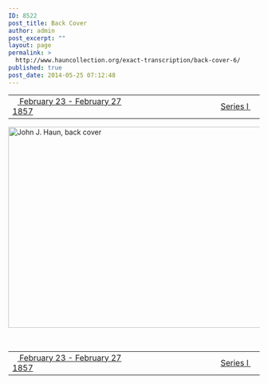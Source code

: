 ```yaml
---
ID: 8522
post_title: Back Cover
author: admin
post_excerpt: ""
layout: page
permalink: >
  http://www.hauncollection.org/exact-transcription/back-cover-6/
published: true
post_date: 2014-05-25 07:12:48
---
```

<table style="width: 100%;" align="center">
<tbody>
<tr>
<td width="50%"><a title="February 23 – February 27 1857" href="http://www.hauncollection.org/version-2/version-ii-series-i/february-23-february-27-1857/"><img src="https://lh3.googleusercontent.com/-EFJpxxNiPNw/VqgtWBCZrMI/AAAAAAAAAFU/WfY4lPFWWkg/s800-Ic42/Soeb-Plain-Arrows-8-10px.png" alt="" width="10" height="10" /> February 23 - February 27 1857</a></td>
<td style="text-align: right;"><a title="Version II, Series I: 1853 – 1859" href="http://www.hauncollection.org/version-2/version-ii-series-i/">Series I <img src="https://lh3.googleusercontent.com/-67k0cYlpXHw/VqgtWKz1MXI/AAAAAAAAAFU/k9PW_Piyurk/s800-Ic42/Soeb-Plain-Arrows-5-10px.png" alt="" width="10" height="10" /></a></td>
</tr>
</tbody>
</table>
<a href="http://www.hauncollection.org/wp-content/uploads/John Haun/JJH_231_backcover.JPG" target="_blank" rel="noopener"><img class="alignnone wp-image-2460 size-large" src="http://www.hauncollection.org/wp-content/uploads/John Haun/JJH_231_backcover-1024x682.jpg" alt="John J. Haun, back cover" width="604" height="402" /></a>

&nbsp;
<table style="width: 100%;" align="center">
<tbody>
<tr>
<td width="50%"><a title="February 23 – February 27 1857" href="http://www.hauncollection.org/version-2/version-ii-series-i/february-23-february-27-1857/"><img src="https://lh3.googleusercontent.com/-EFJpxxNiPNw/VqgtWBCZrMI/AAAAAAAAAFU/WfY4lPFWWkg/s800-Ic42/Soeb-Plain-Arrows-8-10px.png" alt="" width="10" height="10" /> February 23 - February 27 1857</a></td>
<td style="text-align: right;"><a title="Version II, Series I: 1853 – 1859" href="http://www.hauncollection.org/version-2/version-ii-series-i/">Series I <img src="https://lh3.googleusercontent.com/-67k0cYlpXHw/VqgtWKz1MXI/AAAAAAAAAFU/k9PW_Piyurk/s800-Ic42/Soeb-Plain-Arrows-5-10px.png" alt="" width="10" height="10" /></a></td>
</tr>
</tbody>
</table>